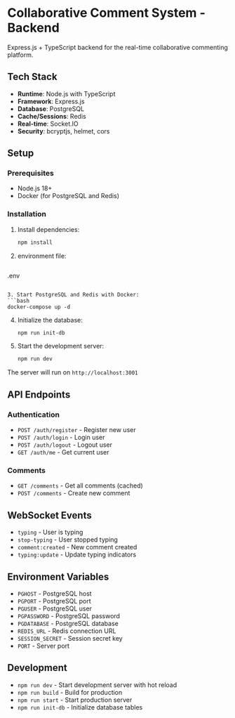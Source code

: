 # Collaborative Comment System - Backend

Express.js + TypeScript backend for the real-time collaborative commenting platform.

## Tech Stack

- **Runtime**: Node.js with TypeScript
- **Framework**: Express.js
- **Database**: PostgreSQL
- **Cache/Sessions**: Redis
- **Real-time**: Socket.IO
- **Security**: bcryptjs, helmet, cors

## Setup

### Prerequisites

- Node.js 18+
- Docker (for PostgreSQL and Redis)

### Installation

1. Install dependencies:
   ```bash
   npm install
   ```

2. environment file:
   ```
  .env
   ```

3. Start PostgreSQL and Redis with Docker:
   ```bash
   docker-compose up -d
   ```

4. Initialize the database:
   ```bash
   npm run init-db
   ```

5. Start the development server:
   ```bash
   npm run dev
   ```

The server will run on `http://localhost:3001`

## API Endpoints

### Authentication
- `POST /auth/register` - Register new user
- `POST /auth/login` - Login user
- `POST /auth/logout` - Logout user
- `GET /auth/me` - Get current user

### Comments
- `GET /comments` - Get all comments (cached)
- `POST /comments` - Create new comment

## WebSocket Events

- `typing` - User is typing
- `stop-typing` - User stopped typing
- `comment:created` - New comment created
- `typing:update` - Update typing indicators

## Environment Variables

- `PGHOST` - PostgreSQL host
- `PGPORT` - PostgreSQL port
- `PGUSER` - PostgreSQL user
- `PGPASSWORD` - PostgreSQL password
- `PGDATABASE` - PostgreSQL database
- `REDIS_URL` - Redis connection URL
- `SESSION_SECRET` - Session secret key
- `PORT` - Server port

## Development

- `npm run dev` - Start development server with hot reload
- `npm run build` - Build for production
- `npm run start` - Start production server
- `npm run init-db` - Initialize database tables 
